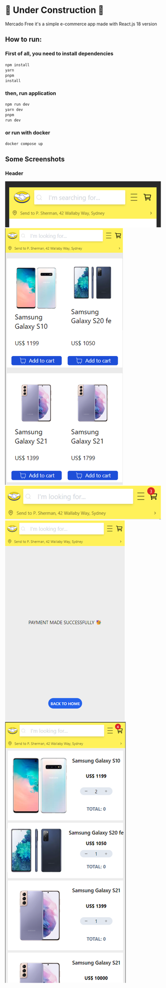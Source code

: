 # 🚧 Under Construction 🚧

Mercado Free it's a simple e-commerce app made with React.js 18 version

## How to run:

### First of all, you need to install dependencies
<code>npm install</code>
<br/>
<code>yarn</code>
<br/>
<code>pnpm install</code>

### then, run application
<code>npm run dev</code>
<br/>
<code>yarn dev</code>
<br/>
<code>pnpm run dev</code>

### or run with docker
<code>docker compose up</code>

## Some Screenshots
### Header
![Header Screenshot](./public/screenshots/header-screenshot.png)
![Home Screenshot](./public/screenshots/home-screenshot.png)
![Notification Screenshot](./public/screenshots/notification-screenshot.png)
![Payment Screenshot](./public/screenshots/payment-screenshot.png)
![Shopping Cart Screenshot](./public/screenshots/shopping-cart-screenshot.png)